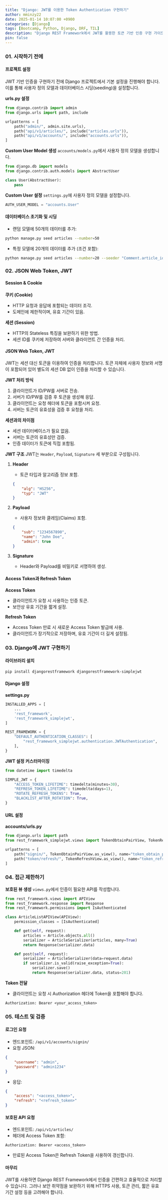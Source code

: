 ```yaml
---
title: "Django: JWT를 이용한 Token Authentication 구현하기"
author: mminzy22
date: 2025-01-14 10:07:00 +0900
categories: [Django]
tags: [Bootcamp, Python, Django, DRF, TIL]
description: "Django REST Framework에서 JWT를 활용한 토큰 기반 인증 구현 가이드."
pin: false
---
```




### **01. 시작하기 전에**

#### 프로젝트 설정

JWT 기반 인증을 구현하기 전에 Django 프로젝트에서 기본 설정을 진행해야 합니다. 이를 통해 사용자 정의 모델과 데이터베이스 시딩(seeding)을 설정합니다.

**urls.py 설정**

```python
from django.contrib import admin
from django.urls import path, include

urlpatterns = [
    path("admin/", admin.site.urls),
    path("api/v1/articles/", include("articles.urls")),
    path("api/v1/accounts/", include("accounts.urls")),
]
```

**Custom User Model 생성**
`accounts/models.py`에서 사용자 정의 모델을 생성합니다.

```python
from django.db import models
from django.contrib.auth.models import AbstractUser

class User(AbstractUser):
    pass
```

**Custom User 설정**
`settings.py`에 사용자 정의 모델을 설정합니다.

```python
AUTH_USER_MODEL = "accounts.User"
```

#### 데이터베이스 초기화 및 시딩

- 랜덤 모델에 50개의 데이터를 추가:

```bash
python manage.py seed articles --number=50
```

- 특정 모델에 20개의 데이터를 추가 (조건 포함):

```bash
python manage.py seed articles --number=20 --seeder "Comment.article_id" 1
```


### **02. JSON Web Token, JWT**

#### Session & Cookie

**쿠키 (Cookie)**
- HTTP 요청과 응답에 포함되는 데이터 조각.
- 도메인에 제한적이며, 유효 기간이 있음.

**세션 (Session)**
- HTTP의 Stateless 특징을 보완하기 위한 방법.
- 세션 ID를 쿠키에 저장하여 서버와 클라이언트 간 인증을 처리.

#### JSON Web Token, JWT

JWT는 세션 대신 토큰을 이용하여 인증을 처리합니다. 토큰 자체에 사용자 정보와 서명이 포함되어 있어 별도의 세션 DB 없이 인증을 처리할 수 있습니다.

**JWT 처리 방식**
1. 클라이언트가 ID/PW를 서버로 전송.
2. 서버가 ID/PW를 검증 후 토큰을 생성해 응답.
3. 클라이언트는 요청 헤더에 토큰을 포함시켜 요청.
4. 서버는 토큰의 유효성을 검증 후 요청을 처리.

**세션과의 차이점**
- 세션 데이터베이스가 필요 없음.
- 서버는 토큰의 유효성만 검증.
- 인증 데이터가 토큰에 직접 포함됨.

**JWT 구조**
JWT는 `Header`, `Payload`, `Signature` 세 부분으로 구성됩니다.

1. **Header**
   - 토큰 타입과 알고리즘 정보 포함.

   ```json
   {
       "alg": "HS256",
       "typ": "JWT"
   }
   ```

2. **Payload**
   - 사용자 정보와 클레임(Claims) 포함.

   ```json
   {
       "sub": "1234567890",
       "name": "John Doe",
       "admin": true
   }
   ```

3. **Signature**
   - Header와 Payload를 비밀키로 서명하여 생성.


#### Access Token과 Refresh Token

**Access Token**
- 클라이언트가 요청 시 사용하는 인증 토큰.
- 보안상 유효 기간을 짧게 설정.

**Refresh Token**
- Access Token 만료 시 새로운 Access Token 발급에 사용.
- 클라이언트가 장기적으로 저장하며, 유효 기간이 더 길게 설정됨.


### **03. Django에 JWT 구현하기**

#### 라이브러리 설치

```bash
pip install djangorestframework djangorestframework-simplejwt
```

#### Django 설정

**settings.py**

```python
INSTALLED_APPS = [
    ...
    'rest_framework',
    'rest_framework_simplejwt',
]

REST_FRAMEWORK = {
    "DEFAULT_AUTHENTICATION_CLASSES": [
        "rest_framework_simplejwt.authentication.JWTAuthentication",
    ],
}
```

**JWT 설정 커스터마이징**

```python
from datetime import timedelta

SIMPLE_JWT = {
    "ACCESS_TOKEN_LIFETIME": timedelta(minutes=30),
    "REFRESH_TOKEN_LIFETIME": timedelta(days=1),
    "ROTATE_REFRESH_TOKENS": True,
    "BLACKLIST_AFTER_ROTATION": True,
}
```

#### URL 설정

**accounts/urls.py**

```python
from django.urls import path
from rest_framework_simplejwt.views import TokenObtainPairView, TokenRefreshView

urlpatterns = [
    path("signin/", TokenObtainPairView.as_view(), name="token_obtain_pair"),
    path("token/refresh/", TokenRefreshView.as_view(), name="token_refresh"),
]
```


### **04. 접근 제한하기**

**보호된 뷰 생성**
`views.py`에서 인증이 필요한 API를 작성합니다.

```python
from rest_framework.views import APIView
from rest_framework.response import Response
from rest_framework.permissions import IsAuthenticated

class ArticleListAPIView(APIView):
    permission_classes = [IsAuthenticated]

    def get(self, request):
        articles = Article.objects.all()
        serializer = ArticleSerializer(articles, many=True)
        return Response(serializer.data)

    def post(self, request):
        serializer = ArticleSerializer(data=request.data)
        if serializer.is_valid(raise_exception=True):
            serializer.save()
            return Response(serializer.data, status=201)
```

**Token 전달**
- 클라이언트는 요청 시 Authorization 헤더에 Token을 포함해야 합니다.

```text
Authorization: Bearer <your_access_token>
```


### **05. 테스트 및 검증**

#### 로그인 요청
- 엔드포인트: `/api/v1/accounts/signin/`
- 요청 JSON:

```json
{
    "username": "admin",
    "password": "admin1234"
}
```

- 응답:

```json
{
    "access": "<access_token>",
    "refresh": "<refresh_token>"
}
```

#### 보호된 API 요청
- 엔드포인트: `/api/v1/articles/`
- 헤더에 Access Token 포함:

```text
Authorization: Bearer <access_token>
```

- 만료된 Access Token은 Refresh Token을 사용하여 갱신합니다.


#### **마무리**
JWT를 사용하면 Django REST Framework에서 인증을 간편하고 효율적으로 처리할 수 있습니다. 그러나 보안 취약점을 보완하기 위해 HTTPS 사용, 토큰 관리, 짧은 유효 기간 설정 등을 고려해야 합니다.

